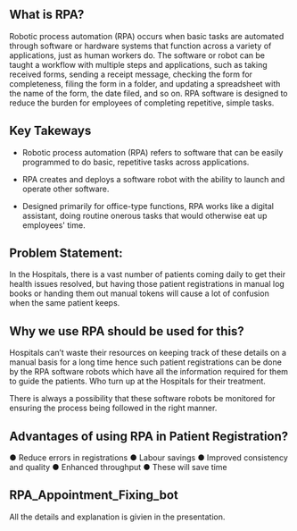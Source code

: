 ## What is RPA? 
Robotic process automation (RPA) occurs when basic tasks are automated through software or hardware systems that function 
across a variety of applications, just as human workers do. The software or robot can be taught a workflow with multiple 
steps and applications, such as taking received forms, sending a receipt message, checking the form for completeness, filing
the form in a folder, and updating a spreadsheet with the name of the form, the date filed, and so on. RPA software is designed 
to reduce the burden for employees of completing repetitive, simple tasks.

## Key Takeways
- Robotic process automation (RPA) refers to software that can be easily programmed to do basic, repetitive tasks across 
applications.

- RPA creates and deploys a software robot with the ability to launch and operate other software.

- Designed primarily for office-type functions, RPA works like a digital assistant, doing routine onerous tasks that would 
otherwise eat up employees' time.

## Problem Statement:
In the Hospitals, there is a vast number of patients coming daily to get their health issues resolved, 
but having those patient registrations in manual log books or handing them out manual tokens will cause
a lot of confusion when the same patient keeps.

## Why we use RPA should be used for this?
Hospitals can’t waste their resources on keeping track of these details on a manual basis for a long time
hence such patient registrations can be done by the RPA software robots which have all the information 
required for them to guide the patients. Who turn up at the Hospitals for their treatment. 

There is always a possibility that these software robots be monitored for ensuring the process being followed 
in the right manner.

## Advantages of using RPA in Patient Registration?

   ● Reduce errors in registrations 
   ● Labour savings 
   ● Improved consistency and quality 
   ● Enhanced throughput
   ● These will save time

## RPA_Appointment_Fixing_bot
 All the details and explanation is givien in the presentation.

